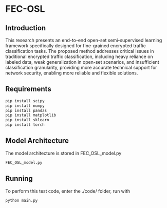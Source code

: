 # FEC-OSL

## Introduction

This research presents an end-to-end open-set semi-supervised learning framework specifically designed for fine-grained encrypted traffic classification tasks. The proposed method addresses critical issues in traditional encrypted traffic classification, including heavy reliance on labeled data, weak generalization in open-set scenarios, and insufficient classification granularity, providing more accurate technical support for network security, enabling more reliable and flexible solutions.

## Requirements

```bash
pip install scipy
pip install numpy
pip install pandas
pip install matplotlib
pip install sklearn
pip install torch
```

## Model Architecture

The model architecture is stored in FEC_OSL_model.py

```bash
FEC_OSL_model.py
```

## Running

To perform this test code, enter the ./code/ folder, run with

```bash
python main.py
```
